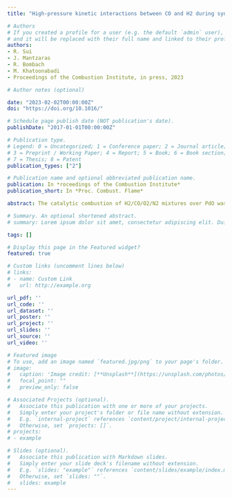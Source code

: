 ```yaml
---
title: "High-pressure kinetic interactions between CO and H2 during syngas catalytic combustion on PdO"

# Authors
# If you created a profile for a user (e.g. the default `admin` user), write the username (folder name) here 
# and it will be replaced with their full name and linked to their profile.
authors:
- R. Sui
- J. Mantzaras
- R. Bombach
- M. Khatoonabadi
- Proceedings of the Combustion Institute, in press, 2023

# Author notes (optional)

date: "2023-02-02T00:00:00Z"
doi: "https://doi.org/10.1016/"

# Schedule page publish date (NOT publication's date).
publishDate: "2017-01-01T00:00:00Z"

# Publication type.
# Legend: 0 = Uncategorized; 1 = Conference paper; 2 = Journal article;
# 3 = Preprint / Working Paper; 4 = Report; 5 = Book; 6 = Book section;
# 7 = Thesis; 8 = Patent
publication_types: ["2"]

# Publication name and optional abbreviated publication name.
publication: In *roceedings of the Combustion Institute*
publication_short: In *Proc. Combust. Flame*

abstract: The catalytic combustion of H2/CO/O2/N2 mixtures over PdO was investigated at pressures 3 to 10 bar, H2:CO volumetric ratios 1:5 to 3:1, and global equivalence ratios φ = 0.13 and 0.23. The catalyst surface temperatures were controlled to 540-690 K, a range especially important for hybrid hetero-/homogeneous combustion approaches with large gas turbines at idle or part load operation and for microreactors with recuperative small-scale turbines. In situ Raman measurements determined the major gas-phase species concentrations over the catalyst boundary layers in a channel flow reactor, thermocouples monitored the surface temperatures, and surface characterization identified the catalyst oxidation state (PdO) and surface morphology. A 2-D CFD code with a detailed catalytic reaction mechanism simulated the experiments. Simulations and measurements of the combustion of the individual fuel components revealed pressure dependencies ~p0.74 and ~p0.10 for the CO and H2 reactivities, respectively, at the investigated equivalence ratios. In the combustion of H2/CO blends, transition temperatures (TTRAN) were identified, below (above) which H2 inhibited (promoted) chemically the oxidation of CO. The transition temperatures decreased with increasing H2:CO volumetric ratio, pressure, and equivalence ratio. Sensitivity analysis indicated that the H2 adsorption and O2 adsorption reactions had the largest inhibiting effect on CO oxidation, particularly at lower pressures. Comparisons with other noble metals showed that the PdO transition temperatures were higher than those on Pt and Rh. Even though this behavior favored Pt and Rh for the ignition of syngas in practical catalytic burners, the H2 and CO kinetic coupling (H2 inhibition) was considerably weaker on PdO at T < TTRAN, thus rendering PdO also potentially suitable for low temperature syngas ignition.![image](https://user-images.githubusercontent.com/76417051/175956094-bebeb12d-0659-470a-8ab4-7a751663e2bb.png)

# Summary. An optional shortened abstract.
# summary: Lorem ipsum dolor sit amet, consectetur adipiscing elit. Duis posuere tellus ac convallis placerat. Proin tincidunt magna sed ex sollicitudin condimentum.

tags: []

# Display this page in the Featured widget?
featured: true

# Custom links (uncomment lines below)
# links:
# - name: Custom Link
#   url: http://example.org

url_pdf: ''
url_code: ''
url_dataset: ''
url_poster: ''
url_project: ''
url_slides: ''
url_source: ''
url_video: ''

# Featured image
# To use, add an image named `featured.jpg/png` to your page's folder. 
# image:
#   caption: 'Image credit: [**Unsplash**](https://unsplash.com/photos/pLCdAaMFLTE)'
#   focal_point: ""
#   preview_only: false

# Associated Projects (optional).
#   Associate this publication with one or more of your projects.
#   Simply enter your project's folder or file name without extension.
#   E.g. `internal-project` references `content/project/internal-project/index.md`.
#   Otherwise, set `projects: []`.
# projects:
# - example

# Slides (optional).
#   Associate this publication with Markdown slides.
#   Simply enter your slide deck's filename without extension.
#   E.g. `slides: "example"` references `content/slides/example/index.md`.
#   Otherwise, set `slides: ""`.
#   slides: example
---
```


